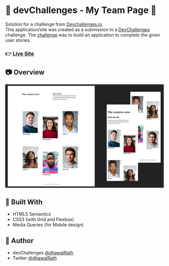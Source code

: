# :star2: devChallenges - My Team Page :star2:
Solution for a challenge from [Devchallenges.io](https://devchallenges.io). </br>
This application/site was created as a submission to a [DevChallenges](https://devchallenges.io/challenges) challenge. The [challenge](https://devchallenges.io/challenges/hhmesazsqgKXrTkYkt0U) was to build an application to complete the given user stories.

### :point_right: [Live Site](https://my-team-page-challenge-3.netlify.app/)

## :camera: Overview

![ss](./ss.png)

## :muscle: Built With

- HTML5 Semantics
- CSS3 (with Grid and Flexbox)
- Media Queries (for Mobile design)

## :man: Author

- devChallenges [@dhawalRath](https://devchallenges.io/portfolio/dhawalRath)
- Twitter [@dhawalRath](https://{twitter.com/dhawalRath})
